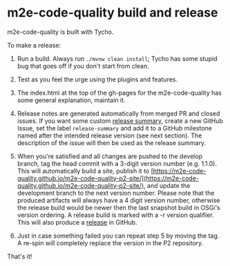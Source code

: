 # m2e-code-quality build and release

m2e-code-quality is built with Tycho.

To make a release:

1. Run a build. Always run `./mvnw clean install`;
Tycho has some stupid bug that goes off if you don't start from clean.

2. Test as you feel the urge using the plugins and features.

3. The index.html at the top of the gh-pages for the m2e-code-quality has some general explanation,
maintain it.

4. Release notes are generated automatically from merged PR and closed issues. If you want some custom
[release summary](https://github.com/github-changelog-generator/github-changelog-generator#using-the-summary-section-feature),
create a new GitHub Issue, set the label `release-summary` and add it to a GitHub milestone named after the intended
release version (see next section). The description of the issue will then be used as the release summary.

5. When you're satisfied and all changes are pushed to the develop branch, tag the head
commit with a 3-digit version number (e.g. 1.1.0). This will automatically build a site,
publish it to
[https://m2e-code-quality.github.io/m2e-code-quality-p2-site/](https://m2e-code-quality.github.io/m2e-code-quality-p2-site/),
and update the development branch to the next version number. Please note that the produced artifacts
will always have a 4 digit version number, otherwise the release build would be newer then the last snapshot build
in OSGi's version ordering. A release build is marked with a -r version qualifier. This will also produce a
[release](https://github.com/m2e-code-quality/m2e-code-quality/releases) in GitHub.

6. Just in case something failed you can repeat step 5 by moving the tag. A re-spin will completely replace the version
in the P2 repository.

That's it!
